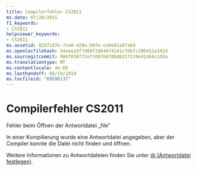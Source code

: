 ```yaml
---
title: Compilerfehler CS2011
ms.date: 07/20/2015
f1_keywords:
- CS2011
helpviewer_keywords:
- CS2011
ms.assetid: 82d71d7e-7ce0-428a-b9fe-ce8e81a07abd
ms.openlocfilehash: 54eeea3f7d08f2d64b74141cfdb7c296412a342d
ms.sourcegitcommit: 986f836f72ef10876878bd6217174e41464c145a
ms.translationtype: MT
ms.contentlocale: de-DE
ms.lasthandoff: 08/19/2019
ms.locfileid: "69598137"
---
```

# <a name="compiler-error-cs2011"></a>Compilerfehler CS2011
Fehler beim Öffnen der Antwortdatei „file“  
  
 In einer Kompilierung wurde eine Antwortdatei angegeben, aber der Compiler konnte die Datei nicht finden und öffnen.  
  
 Weitere Informationen zu Antwortdateien finden Sie unter [@ (Antwortdatei festlegen)](../language-reference/compiler-options/response-file-compiler-option.md).
